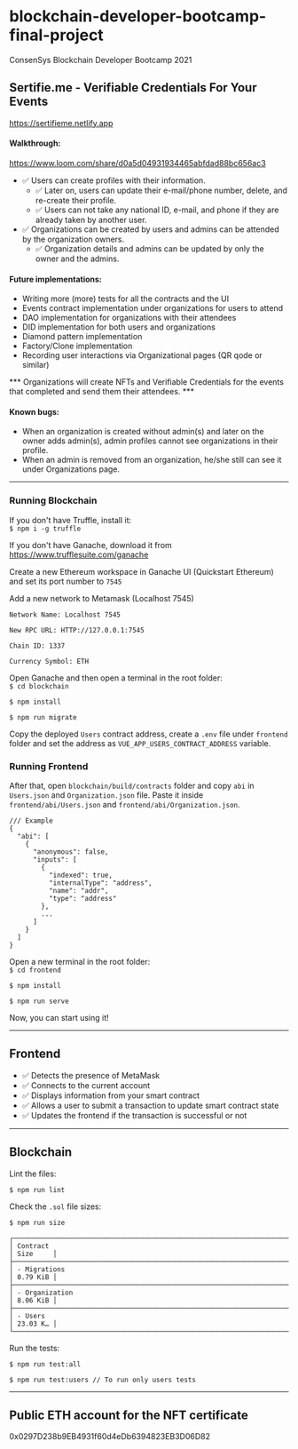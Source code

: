 # blockchain-developer-bootcamp-final-project
ConsenSys Blockchain Developer Bootcamp 2021

## Sertifie.me - Verifiable Credentials For Your Events

https://sertifieme.netlify.app

#### Walkthrough: 

https://www.loom.com/share/d0a5d04931934465abfdad88bc656ac3

- ✅ Users can create profiles with their information.
  - ✅ Later on, users can update their e-mail/phone number, delete, and re-create their profile.
  - ✅ Users can not take any national ID, e-mail, and phone if they are already taken by another user.
- ✅ Organizations can be created by users and admins can be attended by the organization owners.
  - ✅ Organization details and admins can be updated by only the owner and the admins.

#### Future implementations:

- Writing more (more) tests for all the contracts and the UI
- Events contract implementation under organizations for users to attend
- DAO implementation for organizations with their attendees
- DID implementation for both users and organizations
- Diamond pattern implementation
- Factory/Clone implementation
- Recording user interactions via Organizational pages (QR qode or similar)

*** Organizations will create NFTs and Verifiable Credentials for the events that completed and send them their attendees. ***

#### Known bugs:

- When an organization is created without admin(s) and later on the owner adds admin(s), admin profiles cannot see organizations in their profile.
- When an admin is removed from an organization, he/she still can see it under Organizations page.
---
### Running Blockchain

If you don't have Truffle, install it:\
`$ npm i -g truffle`

If you don't have Ganache, download it from https://www.trufflesuite.com/ganache

Create a new Ethereum workspace in Ganache UI (Quickstart Ethereum) and set its port number to `7545`

Add a new network to Metamask (Localhost 7545)

```
Network Name: Localhost 7545

New RPC URL: HTTP://127.0.0.1:7545

Chain ID: 1337

Currency Symbol: ETH
```

Open Ganache and then open a terminal in the root folder:\
`$ cd blockchain`

`$ npm install`

`$ npm run migrate`

Copy the deployed `Users` contract address, create a `.env` file under `frontend` folder and set the address as `VUE_APP_USERS_CONTRACT_ADDRESS` variable.

### Running Frontend

After that, open `blockchain/build/contracts` folder and copy `abi` in `Users.json` and `Organization.json` file. Paste it inside `frontend/abi/Users.json` and `frontend/abi/Organization.json`.
```
/// Example
{
  "abi": [
    {
      "anonymous": false,
      "inputs": [
        {
          "indexed": true,
          "internalType": "address",
          "name": "addr",
          "type": "address"
        },
        ...
      ]
    }
  ]
}
```

Open a new terminal in the root folder:\
`$ cd frontend`

`$ npm install`

`$ npm run serve`

Now, you can start using it!

---
## Frontend

- ✅ Detects the presence of MetaMask
- ✅ Connects to the current account
- ✅ Displays information from your smart contract
- ✅ Allows a user to submit a transaction to update smart contract state
- ✅ Updates the frontend if the transaction is successful or not

---
## Blockchain

Lint the files:

`$ npm run lint`

Check the `.sol` file sizes:

`$ npm run size`

```
┌──────────────────────────────────────────────────────────────────────┬──────────┐
│ Contract                                                             │ Size     │
├──────────────────────────────────────────────────────────────────────┼──────────┤
│ - Migrations                                                         │ 0.79 KiB │
├──────────────────────────────────────────────────────────────────────┼──────────┤
│ - Organization                                                       │ 8.06 KiB │
├──────────────────────────────────────────────────────────────────────┼──────────┤
│ - Users                                                              │ 23.03 K… │
└──────────────────────────────────────────────────────────────────────┴──────────┘
```

Run the tests:

```
$ npm run test:all

$ npm run test:users // To run only users tests
```

---
## Public ETH account for the NFT certificate

0x0297D238b9EB4931f60d4eDb6394823EB3D06D82